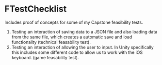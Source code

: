 # FTestChecklist
Includes proof of concepts for some of my Capstone feasibility tests.

1. Testing an interaction of saving data to a JSON file and also loading data from the same file, which creates a automatic save and load functionality (technical feasability test).
2. Testing an interaction of allowing the user to input. In Unity specifically this includes some different code to allow us to work with the iOS keyboard. (game feasability test). 
